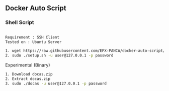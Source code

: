 ## Docker Auto Script

### Shell Script
```sh

Requirement : SSH Client
Tested on : Ubuntu Server

1. wget https://raw.githubusercontent.com/EPX-PANCA/docker-auto-script/main/setup.sh
2. sudo ./setup.sh -u user@127.0.0.1 -p password 
```

> 
Experimental (Binary)
```sh
1. Download docas.zip
2. Extract docas.zip
3. sudo ./docas -u user@127.0.0.1 -p password 
```
